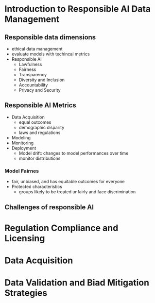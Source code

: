 # Introduction to Responsible AI Data Management
## Responsible data dimensions
- ethical data management
- evaluate models with techincal metrics
- Responsible AI
    - Lawfulness
    - Fairness
    - Transparency
    - Diversity and Inclusion
    - Accountability
    - Privacy and Security
## Responsible AI Metrics
- Data Acquisition
    - equal outcomes
    - demographic disparity
    - laws and regulations
- Modeling
- Monitoring
- Deployment
    - Model drift: changes to model performances over time
    - monitor distributions

### Model Fairnes
- fair, unbiased, and has equitable outcomes for everyone
- Protected characteristics
    - groups likely to be treated unfairly and face discrimination

## Challenges of responsible AI


# Regulation Compliance and Licensing


# Data Acquisition

# Data Validation and Biad Mitigation Strategies
